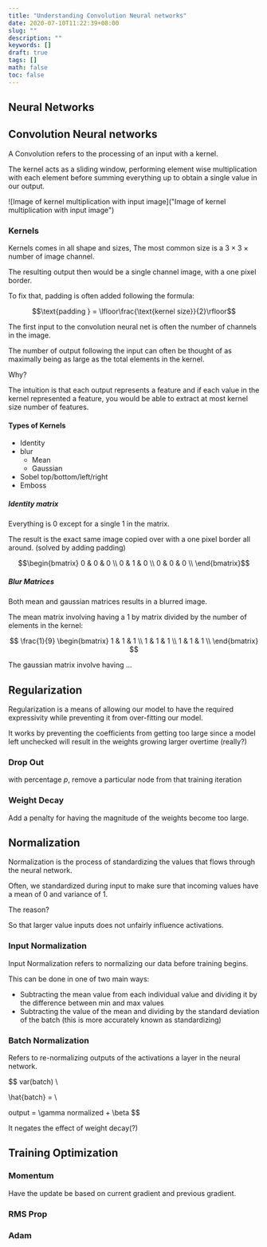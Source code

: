 ```yaml
---
title: "Understanding Convolution Neural networks"
date: 2020-07-10T11:22:39+08:00
slug: ""
description: ""
keywords: []
draft: true
tags: []
math: false
toc: false
---
```


## Neural Networks

## Convolution Neural networks

A Convolution refers to the processing of an input with a kernel.

The kernel acts as a sliding window, performing element wise multiplication with each element before summing everything up to obtain a single value in our output.

![Image of kernel multiplication with input image]("Image of kernel multiplication with input image")

### Kernels

Kernels comes in all shape and sizes, The most common size is a $3 \times 3 \times \text{number of image channel.}$

The resulting output then would be a single channel image, with a one pixel border.

To fix that, padding is often added following the formula:

$$\text{padding } = \lfloor\frac{\text{kernel size}}{2}\rfloor$$

The first input to the convolution neural net is often the number of channels in the image.

The number of output following the input can often be thought of as maximally being as large as the total elements in the kernel.

Why?

The intuition is that each output represents a feature and if each value in the kernel represented a feature, you would be able to extract at most $\text{kernel size}$ number of features.

#### Types of Kernels

- Identity
- blur
  - Mean
  - Gaussian
- Sobel top/bottom/left/right
- Emboss

##### Identity matrix

Everything is 0 except for a single 1 in the matrix.

The result is the exact same image copied over with a one pixel border all around. (solved by adding padding)

$$\begin{bmatrix}
    0 & 0 & 0 \\
    0 & 1 & 0 \\
    0 & 0 & 0 \\
\end{bmatrix}$$

##### Blur Matrices

Both mean and gaussian matrices results in a blurred image.

The mean matrix involving having a 1 by matrix divided by the number of elements in the kernel:

$$
\frac{1}{9}
\begin{bmatrix}
    1 & 1 & 1 \\
    1 & 1 & 1 \\
    1 & 1 & 1 \\
\end{bmatrix}
$$

The gaussian matrix involve having ...

## Regularization

Regularization is a means of allowing our model to have the required expressivity while preventing it from over-fitting our model.

It works by preventing the coefficients from getting too large since a model left unchecked will result in the weights growing larger overtime (really?)

### Drop Out

with percentage $p$, remove a particular node from that training iteration

### Weight Decay

Add a penalty for having the magnitude of the weights become too large.

## Normalization

Normalization is the process of standardizing the values that flows through the neural network.

Often, we standardized during input to make sure that incoming values have a mean of 0 and variance of 1.

The reason?

So that larger value inputs does not unfairly influence activations.

### Input Normalization

Input Normalization refers to normalizing our data before training begins.

This can be done in one of two main ways:

- Subtracting the mean value from each individual value and dividing it by the difference between min and max values
- Subtracting the value of the mean and dividing by the standard deviation of the batch (this is more accurately known as standardizing)

### Batch Normalization

Refers to re-normalizing outputs of the activations a layer in the neural network.

$$
var(batch) \\

\hat{batch} = \\

output = \gamma normalized + \beta
$$

It negates the effect of weight decay(?)

## Training Optimization

### Momentum

Have the update be based on current gradient and previous gradient.

### RMS Prop

### Adam
